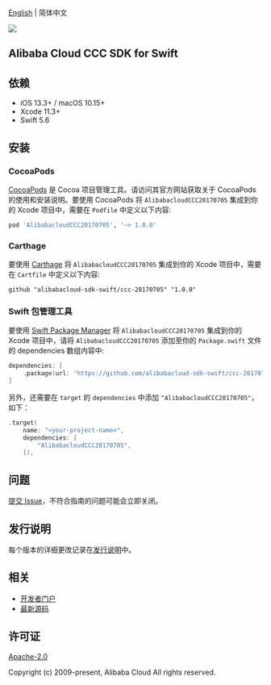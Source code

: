 [English](README.md) | 简体中文

![](https://aliyunsdk-pages.alicdn.com/icons/AlibabaCloud.svg)

## Alibaba Cloud CCC SDK for Swift

## 依赖

- iOS 13.3+ / macOS 10.15+
- Xcode 11.3+
- Swift 5.6

## 安装

### CocoaPods

[CocoaPods](https://cocoapods.org) 是 Cocoa 项目管理工具。请访问其官方网站获取关于 CocoaPods 的使用和安装说明。要使用 CocoaPods 将 `AlibabacloudCCC20170705` 集成到你的 Xcode 项目中，需要在 `Podfile` 中定义以下内容:

```ruby
pod 'AlibabacloudCCC20170705', '~> 1.0.0'
```

### Carthage

要使用 [Carthage](https://github.com/Carthage/Carthage) 将 `AlibabacloudCCC20170705` 集成到你的 Xcode 项目中，需要在 `Cartfile` 中定义以下内容:

```ogdl
github "alibabacloud-sdk-swift/ccc-20170705" "1.0.0"
```

### Swift 包管理工具

要使用 [Swift Package Manager](https://swift.org/package-manager/) 将 `AlibabacloudCCC20170705` 集成到你的 Xcode 项目中，请将 `AlibabacloudCCC20170705` 添加至你的 `Package.swift` 文件的 dependencies 数组内容中:

```swift
dependencies: [
    .package(url: "https://github.com/alibabacloud-sdk-swift/ccc-20170705.git", from: "1.0.0")
]
```

另外，还需要在 `target` 的 `dependencies` 中添加 `"AlibabacloudCCC20170705"`，如下：

```swift
.target(
    name: "<your-project-name>",
    dependencies: [
        "AlibabacloudCCC20170705",
    ]),
```

## 问题

[提交 Issue](https://github.com/alibabacloud-sdk-swift/ccc-20170705/issues/new)，不符合指南的问题可能会立即关闭。

## 发行说明

每个版本的详细更改记录在[发行说明](./ChangeLog.txt)中。

## 相关

* [开发者门户](https://next.api.aliyun.com/home)
* [最新源码](https://github.com/alibabacloud-sdk-swift/ccc-20170705)

## 许可证

[Apache-2.0](http://www.apache.org/licenses/LICENSE-2.0)

Copyright (c) 2009-present, Alibaba Cloud All rights reserved.
